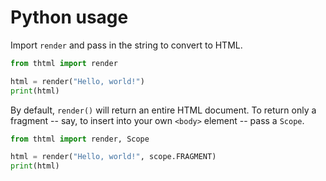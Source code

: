 # Python usage

Import `render` and pass in the string to convert to HTML.

```python
from thtml import render

html = render("Hello, world!")
print(html)
```

By default, `render()` will return an entire HTML document. To return only a fragment -- say, to insert into your own `<body>` element -- pass a `Scope`.

```python
from thtml import render, Scope

html = render("Hello, world!", scope.FRAGMENT)
print(html)
```
